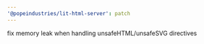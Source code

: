 ```yaml
---
'@popeindustries/lit-html-server': patch
---
```


fix memory leak when handling unsafeHTML/unsafeSVG directives
